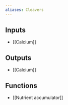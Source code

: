 ```yaml
---
aliases: Cleavers
---
```


## Inputs
- [[Calcium]]

## Outputs
- [[Calcium]]

## Functions
- [[Nutrient accumulator]]